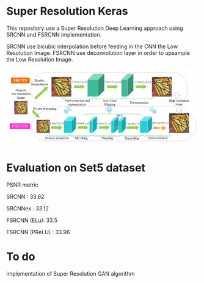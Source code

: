 # Super Resolution Keras

This repository use a Super Resolution Deep Learning approach using SRCNN and FSRCNN implementation.

SRCNN use bicubic interpolation before feeding in the CNN the Low Resolution Image.
FSRCNN use deconvolution layer in order to upsample the Low Resolution Image.

![](https://github.com/Shiro-LK/Super-Resolution/blob/master/image/fsrcnn.png)


# Evaluation on Set5 dataset
PSNR metric

SRCNN : 33.62

SRCNNex : 33.12

FSRCNN (ELu): 33.5

FSRCNN (PReLU) : 33.96


# To do
implementation of Super Resolution GAN algorithm




